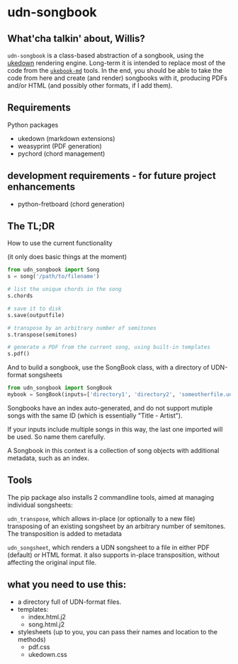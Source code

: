 <!-- markdownlint-disable MD013 MD033-->
<!-- vim: set tw=100 -->

# udn-songbook

## What'cha talkin' about, Willis?

`udn-songbook` is a class-based abstraction of a songbook, using the [ukedown](https://pypi.org/project/ukedown/) rendering engine.
Long-term it is intended to replace most of the code from the [`ukebook-md`](https://github.com/ukebook-md) tools.
In the end, you should be able to take the code from here and create (and render) songbooks with it, producing PDFs and/or HTML
(and possibly other formats, if I add them).

## Requirements

Python packages
* ukedown (markdown extensions)
* weasyprint (PDF generation)
* pychord (chord management)

## development requirements - for future project enhancements
* python-fretboard (chord generation)

## The TL;DR

How to use the current functionality

(it only does basic things at the moment)

```python
from udn_songbook import Song
s = song('/path/to/filename')

# list the unique chords in the song
s.chords

# save it to disk
s.save(outputfile)

# transpose by an arbitrary number of semitones
s.transpose(semitones)

# generate a PDF from the current song, using built-in templates
s.pdf()
```

And to build a songbook, use the SongBook class, with a directory of UDN-format songsheets

```python
from udn_songbook import SongBook
mybook = SongBook(inputs=['directory1', 'directory2', 'someotherfile.udn'])
```

Songbooks have an index auto-generated, and do not support mutiple songs with the same ID (which is essentially "Title - Artist").

If your inputs include multiple songs in this way, the last one imported will be used. So name them carefully.

A Songbook in this context is a collection of song objects with additional metadata, such as an index.

## Tools

The pip package also installs 2 commandline tools, aimed at managing individual songsheets:

`udn_transpose`, which allows in-place (or optionally to a new file) transposing of an existing  songsheet by an arbitrary number of semitones. The transposition is added to metadata

`udn_songsheet`, which renders a UDN songsheet to a file in either PDF (default) or HTML format. it also supports in-place transposition, without affecting the original input file.

## what you need to use this:

* a directory full of UDN-format files.
* templates:
  * index.html.j2
  * song.html.j2
* stylesheets (up to you, you can pass their names and location to the methods)
  * pdf.css
  * ukedown.css
